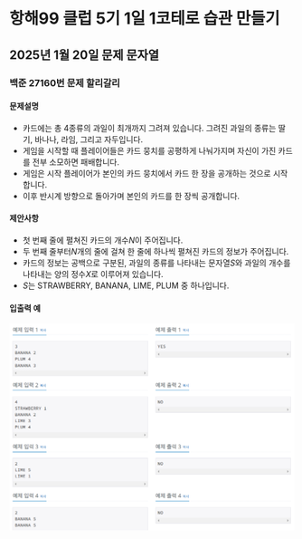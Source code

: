 # 항해99 클럽 5기 1일 1코테로 습관 만들기
## 2025년 1월 20일 문제 문자열
### 백준 27160번 문제 할리갈리

#### 문제설명
* 카드에는 총 4종류의 과일이 최개까지 그려져 있습니다. 그려진 과일의 종류는 딸기, 바나나, 라임, 그리고 자두입니다.
* 게임을 시작할 때 플레이어들은 카드 뭉치를 공평하게 나눠가지며 자신이 가진 카드를 전부 소모하면 패배합니다.
* 게임은 시작 플레이어가 본인의 카드 뭉치에서 카드 한 장을 공개하는 것으로 시작합니다. 
* 이후 반시계 방향으로 돌아가며 본인의 카드를 한 장씩 공개합니다.


#### 제안사항
* 첫 번째 줄에 펼쳐진 카드의 개수$N$이 주어집니다. 
* 두 번째 줄부터$N$개의 줄에 걸쳐 한 줄에 하나씩 펼쳐진 카드의 정보가 주어집니다.
* 카드의 정보는 공백으로 구분된, 과일의 종류를 나타내는 문자열$S$와 과일의 개수를 나타내는 양의 정수$X$로 이루어져 있습니다.
* $S$는 STRAWBERRY, BANANA, LIME, PLUM 중 하나입니다.

#### 입출력 예
![img.png](img.png)